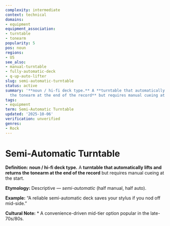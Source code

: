 ```yaml
---
complexity: intermediate
context: technical
domains:
- equipment
equipment_association:
- turntable
- tonearm
popularity: 5
pos: noun
regions:
- US
see_also:
- manual-turntable
- fully-automatic-deck
- q-up-auto-lifter
slug: semi-automatic-turntable
status: active
summary: '**noun / hi-fi deck type.** A **turntable that automatically lifts and returns
  the tonearm at the end of the record** but requires manual cueing at the start.'
tags:
- equipment
term: Semi-Automatic Turntable
updated: '2025-10-06'
verification: unverified
genres:
- Rock
---
```


# Semi-Automatic Turntable

**Definition:** **noun / hi-fi deck type.** A **turntable that automatically lifts and returns the tonearm at the end of the record** but requires manual cueing at the start.

**Etymology:** Descriptive — *semi-automatic* (half manual, half auto).

**Example:** “A reliable semi-automatic deck saves your stylus if you nod off mid-side.”

**Cultural Note:** * A convenience-driven mid-tier option popular in the late-70s/80s.

